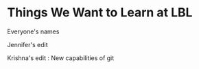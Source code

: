 Things We Want to Learn at LBL
==============================

Everyone's names

Jennifer's edit

Krishna's edit : New capabilities of git

